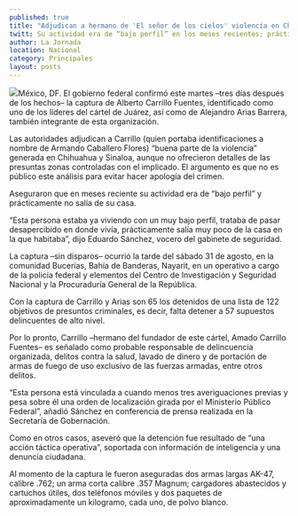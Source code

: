 ```yaml
---
published: true
title: "Adjudican a hermano de 'El señor de los cielos' violencia en Chihuahua y Sinaloa"
twitt: Su actividad era de “bajo perfil” en los meses recientes; prácticamente no salía de su casa.
author: La Jornada
location: Nacional
category: Principales
layout: posts
---
```


![](http://i.imgur.com/VY4D8K3m.jpg)México, DF. El gobierno federal confirmó este martes –tres días después de los hechos– la captura de Alberto Carrillo Fuentes, identificado como uno de los líderes del cártel de Juárez, así como de Alejandro Arias Barrera, también integrante de esta organización.

Las autoridades adjudican a Carrillo (quien portaba identificaciones a nombre de Armando Caballero Flores) “buena parte de la violencia” generada en Chihuahua y Sinaloa, aunque no ofrecieron detalles de las presuntas zonas controladas con el implicado. El argumento es que no es público este análisis para evitar hacer apología del crimen.

Aseguraron que en meses reciente su actividad era de “bajo perfil” y prácticamente no salía de su casa.

“Esta persona estaba ya viviendo con un muy bajo perfil, trataba de pasar desapercibido en donde vivía, prácticamente salía muy poco de la casa en la que habitaba”, dijo Eduardo Sánchez, vocero del gabinete de seguridad.

La captura –sin disparos– ocurrió la tarde del sábado 31 de agosto, en la comunidad Bucerías, Bahía de Banderas, Nayarit, en un operativo a cargo de la policía federal y elementos del Centro de Investigación y Seguridad Nacional y la Procuraduría General de la República.

Con la captura de Carrillo y Arias son 65 los detenidos de una lista de 122 objetivos de presuntos criminales, es decir, falta detener a 57 supuestos delincuentes de alto nivel.

Por lo pronto, Carrillo –hermano del fundador de este cártel, Amado Carrillo Fuentes– es señalado como probable responsable de delincuencia organizada, delitos contra la salud, lavado de dinero y de portación de armas de fuego de uso exclusivo de las fuerzas armadas, entre otros delitos.

“Esta persona está vinculada a cuando menos tres averiguaciones previas y pesa sobre él una orden de localización girada por el Ministerio Público Federal”, añadió Sánchez en conferencia de prensa realizada en la Secretaría de Gobernación.

Como en otros casos, aseveró que la detención fue resultado de “una acción táctica operativa”, soportada con información de inteligencia y una denuncia ciudadana.

Al momento de la captura le fueron aseguradas dos armas largas AK-47, calibre .762; un arma corta calibre .357 Magnum; cargadores abastecidos y cartuchos útiles, dos teléfonos móviles y dos paquetes de aproximadamente un kilogramo, cada uno, de polvo blanco.
